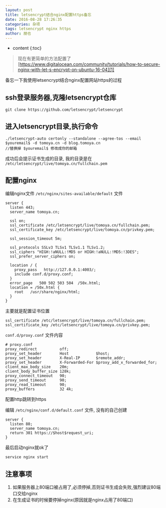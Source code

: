 ```yaml
---
layout: post
title: letsencrypt结合nginx配置https备忘
date: 2016-08-28 17:26:35
categories: 杂项
tags: letsencrypt nginx https
author: 朋也
---
```


* content
{:toc}

> 现在有更简单的方法配置了 [https://www.digitalocean.com/community/tutorials/how-to-secure-nginx-with-let-s-encrypt-on-ubuntu-16-04][1]

备忘一下我使用letsencrypt结合nginx配置网站https的过程

## ssh登录服务器,克隆letsencrypt仓库

```
git clone https://github.com/letsencrypt/letsencrypt
```

## 进入letsencrypt目录,执行命令




```
./letsencrypt-auto certonly --standalone --agree-tos --email $youremail$ -d tomoya.cn -d blog.tomoya.cn
//替换掉 $youremail$ 修改成你的邮箱
```

成功后会提示证书生成的目录, 我的目录是在 `/etc/letsencrypt/live/tomoya.cn/fullchain.pem`

## 配置nginx

编辑nginx文件 `/etc/nginx/sites-available/default` 文件

```
server {
  listen 443;
  server_name tomoya.cn;

  ssl on;
  ssl_certificate /etc/letsencrypt/live/tomoya.cn/fullchain.pem;
  ssl_certificate_key /etc/letsencrypt/live/tomoya.cn/privkey.pem;

  ssl_session_timeout 5m;

  ssl_protocols SSLv3 TLSv1 TLSv1.1 TLSv1.2;
  ssl_ciphers "HIGH:!aNULL:!MD5 or HIGH:!aNULL:!MD5:!3DES";
  ssl_prefer_server_ciphers on;

  location / {
    proxy_pass   http://127.0.0.1:4003/;
    include conf.d/proxy.conf;
  }
  error_page   500 502 503 504  /50x.html;
  location = /50x.html {
    root   /usr/share/nginx/html;
  }
}
```

主要就是配置证书位置

```
ssl_certificate /etc/letsencrypt/live/tomoya.cn/fullchain.pem;
ssl_certificate_key /etc/letsencrypt/live/tomoya.cn/privkey.pem;
```

`conf.d/proxy.conf` 文件内容

```
# proxy.conf
proxy_redirect          off;
proxy_set_header        Host            $host;
proxy_set_header        X-Real-IP       $remote_addr;
proxy_set_header        X-Forwarded-For $proxy_add_x_forwarded_for;
client_max_body_size    20m;
client_body_buffer_size 128k;
proxy_connect_timeout   90;
proxy_send_timeout      90;
proxy_read_timeout      90;
proxy_buffers           32 4k;
```

配置http跳转到https

编辑 `/etc/nginx/conf.d/default.conf` 文件, 没有的自己创建

```
server {
  listen 80;
  server_name tomoya.cn;
  return 301 https://$host$request_uri;
}
```

最后启动nginx就ok了

```
service nginx start
```

## 注意事项

1. 如果服务器上80端口被占用了,必须停掉,否则证书生成会失败,强烈建议80端口交给nginx
2. 在生成证书的时候要停掉nginx(原因就是nginx占用了80端口)

[1]: https://www.digitalocean.com/community/tutorials/how-to-secure-nginx-with-let-s-encrypt-on-ubuntu-16-04
